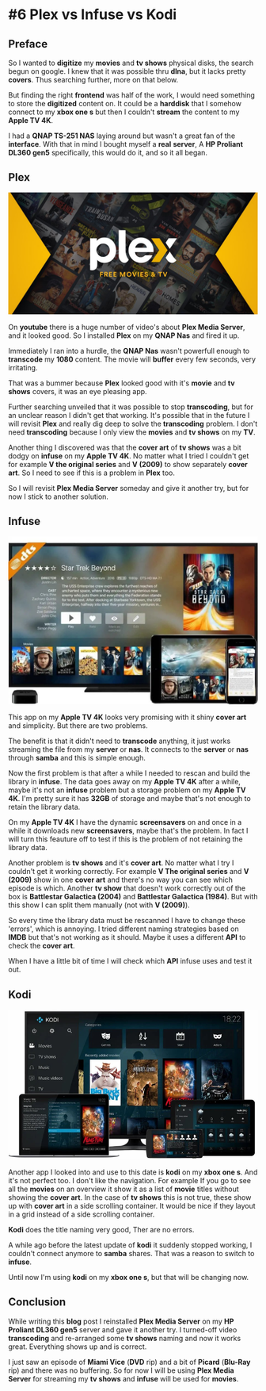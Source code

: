 # #6 Plex vs Infuse vs Kodi

## Preface

So I wanted to **digitize** my **movies** and **tv shows** physical disks, the search begun on google. I knew that it was possible thru **dlna**, but it lacks pretty **covers**. Thus searching further, more on that below.

But finding the right **frontend** was half of the work, I would need something to store the **digitized** content on. It could be a **harddisk** that I somehow connect to my **xbox one s** but then I couldn't **stream** the content to my **Apple TV 4K**. 

I had a **QNAP TS-251 NAS** laying around but wasn't a great fan of the **interface**.
With that in mind I bought myself a **real** **server**, A **HP Proliant DL360 gen5** specifically, this would do it, and so it all began.

## Plex

![Plex](images/plex.jpg "Plex")

On **youtube** there is a huge number of video's about **Plex Media Server**, and it looked good. So I installed **Plex** on my **QNAP Nas** and fired it up.

Immediately I ran into a hurdle, the **QNAP Nas** wasn't powerfull enough to **transcode** my **1080** content. The movie will **buffer** every few seconds, very irritating.

That was a bummer because **Plex** looked good with it's **movie** and **tv shows** covers, it was an eye pleasing app.

Further searching unveiled that it was possible to stop **transcoding**, but for an unclear reason I didn't get that working. It's possible that in the future I will revisit **Plex** and really dig deep to solve the **transcoding** problem.
I don't need **transcoding** because I only view the **movies** and **tv shows** on my **TV**.

Another thing I discovered was that the **cover art** of **tv shows** was a bit dodgy on **infuse** on my **Apple TV 4K**. No matter what I tried I couldn't get for example **V the original series** and **V (2009)** to show separately **cover art**. So I need to see if this is a problem in **Plex** too.

So I will revisit **Plex Media Server** someday and give it another try, but for now I stick to another solution.

## Infuse

![Infuse](images/infuse.jpg "Infuse")

This app on my **Apple TV 4K** looks very promising with it shiny **cover art** and simplicity. But there are two problems.

The benefit is that it didn't need to **transcode** anything, it just works streaming the file from my **server** or **nas**. It connects to the **server** or **nas** through **samba** and this is simple enough.

Now the first problem is that after a while I needed to rescan and build the library in **infuse**. The data goes away on my **Apple TV 4K** after a while, maybe it's not an **infuse** problem but a storage problem on my **Apple TV 4K**. I'm pretty sure it has **32GB** of storage and maybe that's not enough to retain the library data. 

On my **Apple TV 4K** I have the dynamic **screensavers** on and once in a while it downloads new **screensavers**, maybe that's the problem.
In fact I will turn this feauture off to test if this is the problem of not retaining the library data.

Another problem is **tv shows** and it's **cover art**. No matter what I try I couldn't get it working correctly. For example **V The original series** and **V (2009)** show in one **cover art** and there's no way you can see which episode is which. Another **tv show** that doesn't work correctly out of the box is **Battlestar Galactica (2004)** and **Battlestar Galactica (1984)**. But with this show I can split them manually (not with **V (2009)**).

So every time the library data must be rescanned I have to change these 'errors', which is annoying. I tried different naming strategies based on **IMDB** but that's not working as it should. Maybe it uses a different **API** to check the **cover art**.

When I have a little bit of time I will check which **API** infuse uses and test it out.

## Kodi

![Kodi](images/kodi.jpg "Kodi")

Another app I looked into and use to this date is **kodi** on my **xbox one s**. And it's not perfect too. I don't like the navigation. For example If you go to see all the **movies** on an overview it show it as a list of **movie** titles without showing the **cover art**. In the case of **tv shows** this is not true, these show up with **cover art** in a side scrolling container. It would be nice if they layout in a grid instead of a side scrolling container.

**Kodi** does the title naming very good, Ther are no errors.

A while ago before the latest update of **kodi** it suddenly stopped working, I couldn't connect anymore to **samba** shares. That was a reason to switch to **infuse**.

Until now I'm using **kodi** on my **xbox one s**, but that will be changing now.

## Conclusion

While writing this **blog** post I reinstalled **Plex Media Server** on my **HP Proliant DL360 gen5** server and gave it another try. I turned-off video **transcoding** and re-arranged some **tv shows** naming and now it works great. Everything shows up and is correct.

I just saw an episode of **Miami Vice** (**DVD** rip) and a bit of **Picard** (**Blu-Ray** rip) and there was no buffering. So for now I will be using **Plex Media Server** for streaming my **tv shows** and **infuse** will be used for **movies**.